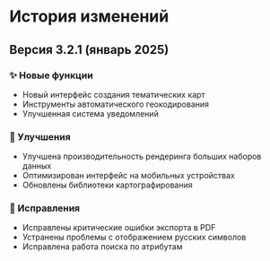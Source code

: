 ﻿# История изменений

## Версия 3.2.1 (январь 2025)

### ✨ Новые функции
- Новый интерфейс создания тематических карт
- Инструменты автоматического геокодирования
- Улучшенная система уведомлений

### 🚀 Улучшения
- Улучшена производительность рендеринга больших наборов данных
- Оптимизирован интерфейс на мобильных устройствах
- Обновлены библиотеки картографирования

### 🐛 Исправления
- Исправлены критические ошибки экспорта в PDF
- Устранены проблемы с отображением русских символов
- Исправлена работа поиска по атрибутам
